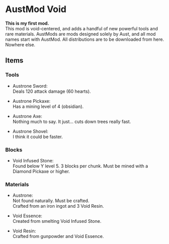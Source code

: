 # AustMod Void
**This is my first mod.**<br>
This mod is void-centered, and adds a handful of new powerful tools and rare materials. AustMods are mods designed solely by Aust, and all mod names start with AustMod. All distributions are to be downloaded from here. Nowhere else.

## Items
### Tools
 - Austrone Sword: <br>
   Deals 120 attack damage (60 hearts).
   
 - Austrone Pickaxe: <br>
   Has a mining level of 4 (obsidian).
   
 - Austrone Axe: <br>
   Nothing much to say. It just... cuts down trees really fast.
   
 - Austrone Shovel: <br>
   I think it could be faster.

### Blocks

 - Void Infused Stone: <br>
   Found below Y level 5.
   3 blocks per chunk.
   Must be mined with a Diamond Pickaxe or higher.

### Materials
 - Austrone: <br>
   Not found naturally. Must be crafted. <br>
   Crafted from an iron ingot and 3 Void Resin. <br>
   
 - Void Essence: <br>
   Created from smelting Void Infused Stone.
   
 - Void Resin: <br>
   Crafted from gunpowder and Void Essence. <br>

